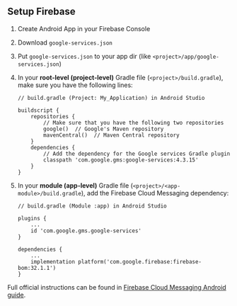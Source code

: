 ## Setup Firebase

1. Create Android App in your Firebase Console
2. Download `google-services.json`
3. Put `google-services.json` to your app dir (like `<project>/app/google-services.json`)
4. In your **root-level (project-level)** Gradle file (`<project>/build.gradle`), make sure you have the following lines:
   ```
   // build.gradle (Project: My_Application) in Android Studio

   buildscript {
       repositories {
           // Make sure that you have the following two repositories
           google()  // Google's Maven repository
           mavenCentral()  // Maven Central repository
       }
       dependencies {
           // Add the dependency for the Google services Gradle plugin
           classpath 'com.google.gms:google-services:4.3.15'
       }
   }
   ```

5. In your **module (app-level)** Gradle file (`<project>/<app-module>/build.gradle`), add the Firebase Cloud Messaging dependency:
   ```
   // build.gradle (Module :app) in Android Studio

   plugins {
       ...
       id 'com.google.gms.google-services'
   }

   dependencies {
       ...
       implementation platform('com.google.firebase:firebase-bom:32.1.1')
   }
   ```

Full official instructions can be found in [Firebase Cloud Messaging Android guide](https://firebase.google.com/docs/android/setup#console).
